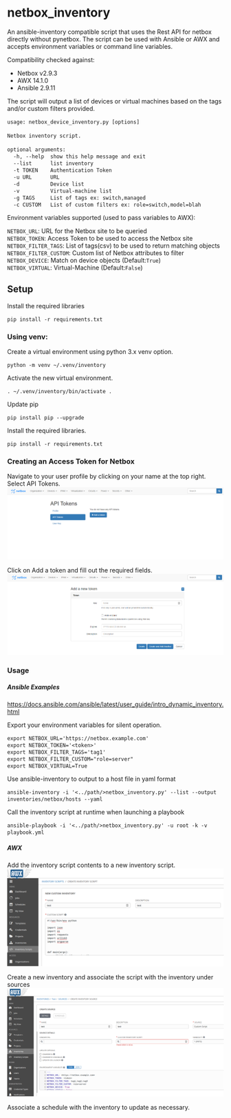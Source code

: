 # netbox_inventory
An ansible-inventory compatible script that uses the Rest API for netbox
directly without pynetbox.  The script can be used with Ansible or AWX and
accepts environment variables or command line variables.

Compatibility checked against:  
* Netbox v2.9.3  
* AWX 14.1.0  
* Ansible 2.9.11  

The script will output a list of devices or virtual machines based on the tags
and/or custom filters provided.
```
usage: netbox_device_inventory.py [options]

Netbox inventory script.

optional arguments:
  -h, --help  show this help message and exit
  --list      list inventory
  -t TOKEN    Authentication Token
  -u URL      URL
  -d          Device list
  -v          Virtual-machine list
  -g TAGS     List of tags ex: switch,managed
  -c CUSTOM   List of custom filters ex: role=switch,model=blah
```

Environment variables supported (used to pass variables to AWX):

`NETBOX_URL`: URL for the Netbox site to be queried  
`NETBOX_TOKEN`: Access Token to be used to access the Netbox site  
`NETBOX_FILTER_TAGS`: List of tags(csv) to be used to return matching objects  
`NETBOX_FILTER_CUSTOM`: Custom list of Netbox attributes to filter  
`NETBOX_DEVICE`: Match on device objects (Default:`True`)  
`NETBOX_VIRTUAL`: Virtual-Machine (Default:`False`)  

## Setup

Install the required libraries
```
pip install -r requirements.txt
```

### Using venv:
Create a virtual environment using python 3.x venv option.
```
python -m venv ~/.venv/inventory
```
Activate the new virtual environment.
```
. ~/.venv/inventory/bin/activate .
```
Update pip
```
pip install pip --upgrade
```
Install the required libraries.
```
pip install -r requirements.txt
```
### Creating an Access Token for Netbox

Navigate to your user profile by clicking on your name at the top right. Select
API Tokens.
![netbox](./images/profile_api_tokens.png)

Click on Add a token and fill out the required fields.
![netbox](./images/add_netbox_token.png)

### Usage

##### Ansible Examples
https://docs.ansible.com/ansible/latest/user_guide/intro_dynamic_inventory.html  

Export your environment variables for silent operation.
```
export NETBOX_URL='https://netbox.example.com'  
export NETBOX_TOKEN='<token>'
export NETBOX_FILTER_TAGS='tag1'
export NETBOX_FILTER_CUSTOM="role=server"
export NETBOX_VIRTUAL=True
```

Use ansible-inventory to output to a host file in yaml format
```
ansible-inventory -i '<../path/>netbox_inventory.py' --list --output inventories/netbox/hosts --yaml
```

Call the inventory script at runtime when launching a playbook
```
ansible-playbook -i '<../path/>netbox_inventory.py' -u root -k -v playbook.yml
```

##### AWX

Add the inventory script contents to a new inventory script.
![new custom inventory](images/new_custom_inventory.png)

Create a new inventory and associate the script with the inventory under sources
![create source](images/create_source.png)

Associate a schedule with the inventory to update as necessary.
